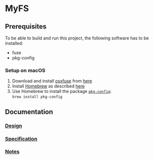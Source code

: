 # MyFS

## Prerequisites
To be able to build and run this project, the following software has to be installed:
- fuse
- pkg-config

### Setup on macOS
1. Download and install [osxfuse](https://osxfuse.github.io/) from [here](https://github.com/osxfuse/osxfuse/releases)
1. Install [Homebrew](https://brew.sh/) as described [here](https://docs.brew.sh/Installation)
1. Use Homebrew to install the package [`pkg-config`](https://brewformulas.org/Pkg-config):<br>
  `brew install pkg-config`

## Documentation

### [Design](docs/design.md)

### [Specification](docs/spec.md)

### [Notes](docs/notes.md)
